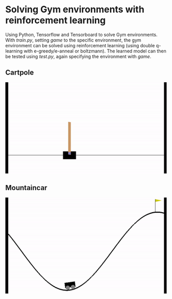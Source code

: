 # Solving Gym environments with reinforcement learning
Using Python, Tensorflow and Tensorboard to solve Gym environments.
With *train.py*, setting *game* to the specific environment, the gym environment can be solved using reinforcement learning (using double q-learning with e-greedy/e-anneal or boltzmann).
The learned model can then be tested using *test.py*, again specifying the environment with *game*.

## Cartpole
<img src="../icon_1.gif">

## Mountaincar
<img src="../icon_2.gif">